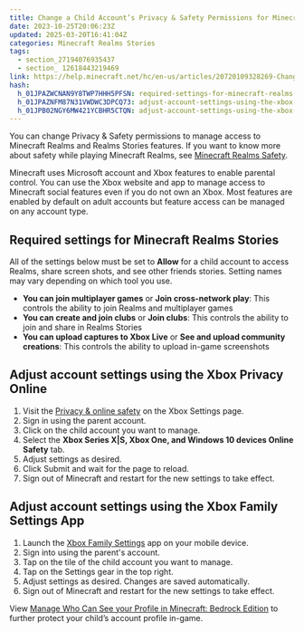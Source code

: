 ```yaml
---
title: Change a Child Account’s Privacy & Safety Permissions for Minecraft Realms Stories
date: 2023-10-25T20:06:23Z
updated: 2025-03-20T16:41:04Z
categories: Minecraft Realms Stories
tags:
  - section_27194076935437
  - section_ 12618443219469
link: https://help.minecraft.net/hc/en-us/articles/20720109328269-Change-a-Child-Account-s-Privacy-Safety-Permissions-for-Minecraft-Realms-Stories
hash:
  h_01JPAZWCNAN9Y8TWP7HHH5PFSN: required-settings-for-minecraft-realms-stories
  h_01JPAZNFM87N31VWDWC3DPCQ73: adjust-account-settings-using-the-xbox-privacy-online
  h_01JPB02NGY6MW421YCBHR5CTQN: adjust-account-settings-using-the-xbox-family-settings-app
---
```


You can change Privacy & Safety permissions to manage access to Minecraft Realms and Realms Stories features. If you want to know more about safety while playing Minecraft Realms, see [Minecraft Realms Safety](../Create-or-Join-Realms/Minecraft-Realms-Safety.md).

Minecraft uses Microsoft account and Xbox features to enable parental control. You can use the Xbox website and app to manage access to Minecraft social features even if you do not own an Xbox. Most features are enabled by default on adult accounts but feature access can be managed on any account type.

## Required settings for Minecraft Realms Stories

All of the settings below must be set to **Allow** for a child account to access Realms, share screen shots, and see other friends stories. Setting names may vary depending on which tool you use. 

- **You can join multiplayer games** or **Join cross-network play**: This controls the ability to join Realms and multiplayer games
- **You can create and join clubs** or **Join clubs**: This controls the ability to join and share in Realms Stories
- **You can upload captures to Xbox Live** or **See and upload community creations**: This controls the ability to upload in-game screenshots

## Adjust account settings using the Xbox Privacy Online

1.  Visit the [Privacy & online safety](https://account.xbox.com/en-us/settings) on the Xbox Settings page.
2.  Sign in using the parent account.
3.  Click on the child account you want to manage.
4.  Select the **Xbox Series X\|S, Xbox One, and Windows 10 devices Online Safety** tab.
5.  Adjust settings as desired.
6.  Click Submit and wait for the page to reload.
7.  Sign out of Minecraft and restart for the new settings to take effect. 

## Adjust account settings using the Xbox Family Settings App

1.  Launch the [Xbox Family Settings](https://www.xbox.com/en-US/apps/family-settings-app) app on your mobile device.
2.  Sign into using the parent's account.
3.  Tap on the tile of the child account you want to manage.
4.  Tap on the Settings gear in the top right. 
5.  Adjust settings as desired. Changes are saved automatically.
6.  Sign out of Minecraft and restart for the new settings to take effect. 

View [Manage Who Can See your Profile in Minecraft: Bedrock Edition](../Manage-Your-Minecraft-Profile/How-to-View-and-Edit-Your-Minecraft-Profile.md) to further protect your child’s account profile in-game.
